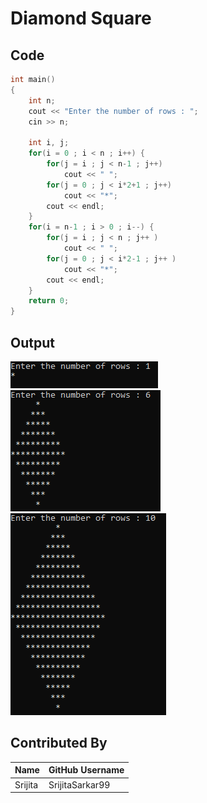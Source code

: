 # Diamond Square

## Code

```C++
int main()
{
    int n;
    cout << "Enter the number of rows : ";
    cin >> n;

    int i, j;
    for(i = 0 ; i < n ; i++) {
        for(j = i ; j < n-1 ; j++)
            cout << " ";
        for(j = 0 ; j < i*2+1 ; j++)
            cout << "*";   
        cout << endl;
    }
    for(i = n-1 ; i > 0 ; i--) {
        for(j = i ; j < n ; j++ )
            cout << " ";
        for(j = 0 ; j < i*2-1 ; j++ )
            cout << "*";
        cout << endl;
    }
    return 0;
}
```

## Output

![Diamond image](rows_1.png?raw=true "Diamond(row=1)")  
![Diamond image](rows_6.png?raw=true "Diamond(row=6)")  
![Diamond image](rows_10.png?raw=true "Diamond(row=10)")  

## Contributed By

| Name | GitHub Username | 
| --- | --- | 
| Srijita | SrijitaSarkar99 | 
